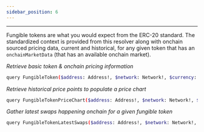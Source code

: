 ```yaml
---
sidebar_position: 6
---
```


---

Fungible tokens are what you would expect from the ERC-20 standard. The standardized context is provided from this resolver along with onchain sourced pricing data, current and historical, for any given token that has an `onchainMarketData` (that has an available onchain market).


*Retrieve basic token & onchain pricing information*

```sh
query FungibleToken($address: Address!, $network: Network!, $currency: Currency)
```

*Retrieve historical price points to populate a price chart*

```sh
query FungibleTokenPriceChart($address: Address!, $network: Network!, $currency: Currency!, $timeFrame: TimeFrame!)
```

*Gather latest swaps happening onchain for a given fungible token*

```sh
query FungibleTokenLatestSwaps($address: Address!, $network: Network!, $currency: Currency!, $first: Int)
```